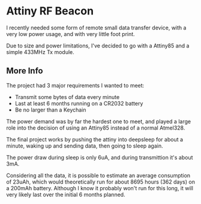
# Attiny RF Beacon

I recently needed some form of remote small data transfer device, with a very low power usage, and with very little foot print.

Due to size and power limitations, I've decided to go with a Attiny85 and a simple 433MHz Tx module.



## More Info

The project had 3 major requirements I wanted to meet:

- Transmit some bytes of data every minute
- Last at least 6 months running on a CR2032 battery
- Be no larger than a Keychain


The power demand was by far the hardest one to meet, and played a large role into the decision of using an Attiny85 instead of a normal Atmel328.

The final project works by pushing the attiny into deepsleep for about a minute, waking up and sending data, then going to sleep again.

The power draw during sleep is only 6uA, and during transmittion it's about 3mA.

Considering all the data, it is possible to estimate an average consumption of 23uAh, which would theoretically run for about 8695 hours (362 days) on a 200mAh battery.
Although I know it probably won't run for this long, it will very likely last over the initial 6 months planned.
